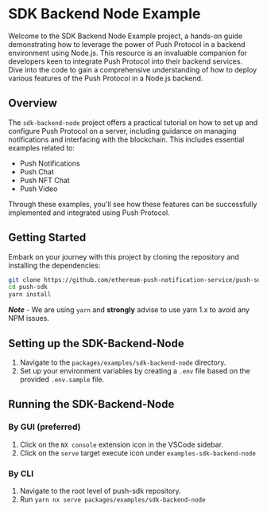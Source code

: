 # SDK Backend Node Example

Welcome to the SDK Backend Node Example project, a hands-on guide demonstrating how to leverage the power of Push Protocol in a backend environment using Node.js. This resource is an invaluable companion for developers keen to integrate Push Protocol into their backend services. Dive into the code to gain a comprehensive understanding of how to deploy various features of the Push Protocol in a Node.js backend.

## Overview

The `sdk-backend-node` project offers a practical tutorial on how to set up and configure Push Protocol on a server, including guidance on managing notifications and interfacing with the blockchain. This includes essential examples related to:

- Push Notifications
- Push Chat
- Push NFT Chat
- Push Video

Through these examples, you'll see how these features can be successfully implemented and integrated using Push Protocol.

## Getting Started

Embark on your journey with this project by cloning the repository and installing the dependencies:

```bash
git clone https://github.com/ethereum-push-notification-service/push-sdk.git
cd push-sdk
yarn install
```
***Note*** - We are using `yarn` and **strongly** advise to use yarn 1.x to avoid any NPM issues.

## Setting up the SDK-Backend-Node 
1. Navigate to the `packages/examples/sdk-backend-node` directory.
2. Set up your environment variables by creating a `.env` file based on the provided `.env.sample` file.

## Running the SDK-Backend-Node 
### By GUI (preferred)
1. Click on the `NX console` extension icon in the VSCode sidebar.
2. Click on the `serve` target execute icon under `examples-sdk-backend-node`

### By CLI
1. Navigate to the root level of push-sdk repository.
2. Run `yarn nx serve packages/examples/sdk-backend-node`
